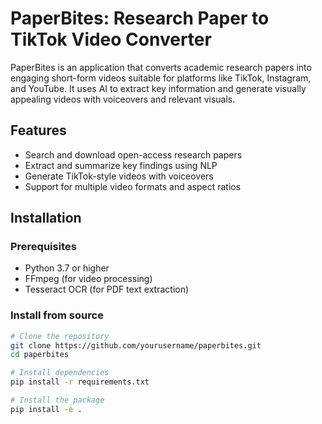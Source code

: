 # PaperBites: Research Paper to TikTok Video Converter

PaperBites is an application that converts academic research papers into engaging short-form videos suitable for platforms like TikTok, Instagram, and YouTube. It uses AI to extract key information and generate visually appealing videos with voiceovers and relevant visuals.

## Features

- Search and download open-access research papers
- Extract and summarize key findings using NLP
- Generate TikTok-style videos with voiceovers
- Support for multiple video formats and aspect ratios

## Installation

### Prerequisites

- Python 3.7 or higher
- FFmpeg (for video processing)
- Tesseract OCR (for PDF text extraction)

### Install from source

```bash
# Clone the repository
git clone https://github.com/yourusername/paperbites.git
cd paperbites

# Install dependencies
pip install -r requirements.txt

# Install the package
pip install -e .